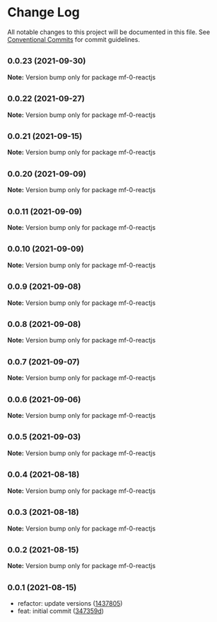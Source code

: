 # Change Log

All notable changes to this project will be documented in this file.
See [Conventional Commits](https://conventionalcommits.org) for commit guidelines.

## <small>0.0.23 (2021-09-30)</small>

**Note:** Version bump only for package mf-0-reactjs





## <small>0.0.22 (2021-09-27)</small>

**Note:** Version bump only for package mf-0-reactjs





## <small>0.0.21 (2021-09-15)</small>

**Note:** Version bump only for package mf-0-reactjs





## <small>0.0.20 (2021-09-09)</small>

**Note:** Version bump only for package mf-0-reactjs





## <small>0.0.11 (2021-09-09)</small>

**Note:** Version bump only for package mf-0-reactjs





## <small>0.0.10 (2021-09-09)</small>

**Note:** Version bump only for package mf-0-reactjs





## <small>0.0.9 (2021-09-08)</small>

**Note:** Version bump only for package mf-0-reactjs





## <small>0.0.8 (2021-09-08)</small>

**Note:** Version bump only for package mf-0-reactjs





## <small>0.0.7 (2021-09-07)</small>

**Note:** Version bump only for package mf-0-reactjs





## <small>0.0.6 (2021-09-06)</small>

**Note:** Version bump only for package mf-0-reactjs





## <small>0.0.5 (2021-09-03)</small>

**Note:** Version bump only for package mf-0-reactjs





## <small>0.0.4 (2021-08-18)</small>

**Note:** Version bump only for package mf-0-reactjs





## <small>0.0.3 (2021-08-18)</small>

**Note:** Version bump only for package mf-0-reactjs





## <small>0.0.2 (2021-08-15)</small>

**Note:** Version bump only for package mf-0-reactjs





## <small>0.0.1 (2021-08-15)</small>

* refactor: update versions ([1437805](https://github.com/gmahechas/erp/commit/1437805))
* feat: initial commit ([347359d](https://github.com/gmahechas/erp/commit/347359d))
